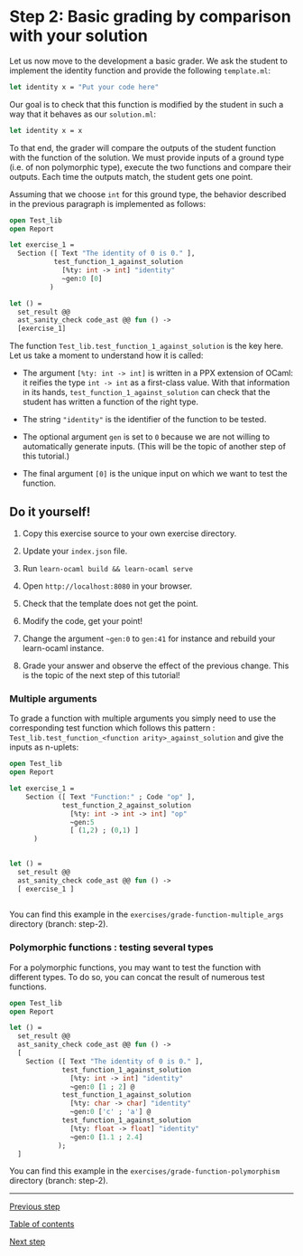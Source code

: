 # Step 2: Basic grading by comparison with your solution

Let us now move to the development a basic grader. We ask the student
to implement the identity function and provide the following `template.ml`:
```ocaml
let identity x = "Put your code here"
```

Our goal is to check that this function is modified by the student
in such a way that it behaves as our `solution.ml`:
```ocaml
let identity x = x
```

To that end, the grader will compare the outputs of the student
function with the function of the solution. We must provide inputs
of a ground type (i.e. of non polymorphic type), execute the two
functions and compare their outputs. Each time the outputs match,
the student gets one point.

Assuming that we choose `int` for this ground type, the behavior described
in the previous paragraph is implemented as follows:
```ocaml
open Test_lib
open Report

let exercise_1 = 
  Section ([ Text "The identity of 0 is 0." ],
           test_function_1_against_solution
             [%ty: int -> int] "identity"
             ~gen:0 [0]
          )

let () =
  set_result @@
  ast_sanity_check code_ast @@ fun () ->
  [exercise_1]
```

The function `Test_lib.test_function_1_against_solution` is the key
here. Let us take a moment to understand how it is called:

- The argument `[%ty: int -> int]` is written in a PPX extension of
  OCaml: it reifies the type `int -> int` as a first-class value. With
  that information in its hands, `test_function_1_against_solution`
  can check that the student has written a function of the right type.

- The string `"identity"` is the identifier of the function to be tested.

- The optional argument `gen` is set to `0` because we are not willing to
  automatically generate inputs. (This will be the topic of another step
  of this tutorial.)

- The final argument `[0]` is the unique input on which we want to test
  the function.


## Do it yourself!

1. Copy this exercise source to your own exercise directory.

2. Update your `index.json` file.

3. Run `learn-ocaml build && learn-ocaml serve`

4. Open `http://localhost:8080` in your browser.

5. Check that the template does not get the point.

6. Modify the code, get your point!

7. Change the argument `~gen:0` to `gen:41` for instance and
   rebuild your learn-ocaml instance.

8. Grade your answer and observe the effect of the previous
   change. This is the topic of the next step of this tutorial!
   



### Multiple arguments 
To grade a function with multiple arguments you simply need to use the
corresponding test function which follows this pattern :
`Test_lib.test_function_<function arity>_against_solution` and give
the inputs as n-uplets: 

```ocaml
open Test_lib
open Report

let exercise_1 =
    Section ([ Text "Function:" ; Code "op" ],
             test_function_2_against_solution
               [%ty: int -> int -> int] "op"
               ~gen:5 
			   [ (1,2) ; (0,1) ]
      )
  

let () =
  set_result @@
  ast_sanity_check code_ast @@ fun () ->
  [ exercise_1 ]
	
```


You can find this example in the
`exercises/grade-function-multiple_args` directory (branch: step-2).


### Polymorphic functions : testing several types
For a polymorphic functions, you may want to test the function with
different types. To do so, you can concat the result of numerous test
functions.

```ocaml
open Test_lib
open Report

let () =
  set_result @@
  ast_sanity_check code_ast @@ fun () ->
  [
    Section ([ Text "The identity of 0 is 0." ],
             test_function_1_against_solution
               [%ty: int -> int] "identity"
               ~gen:0 [1 ; 2] @
             test_function_1_against_solution
               [%ty: char -> char] "identity"
               ~gen:0 ['c' ; 'a'] @
             test_function_1_against_solution
               [%ty: float -> float] "identity"
               ~gen:0 [1.1 ; 2.4]
            );
  ]
```

You can find this example in the
`exercises/grade-function-polymorphism` directory (branch: step-2).

---
[Previous step](https://github.com/ocaml-sf/learn-ocaml/blob/master/docs/tutorials/step-1.md)

[Table of contents](https://github.com/ocaml-sf/learn-ocaml/blob/master/docs/howto-write-exercises.md)

[Next step](https://github.com/ocaml-sf/learn-ocaml/blob/master/docs/tutorials/step-3.md)
